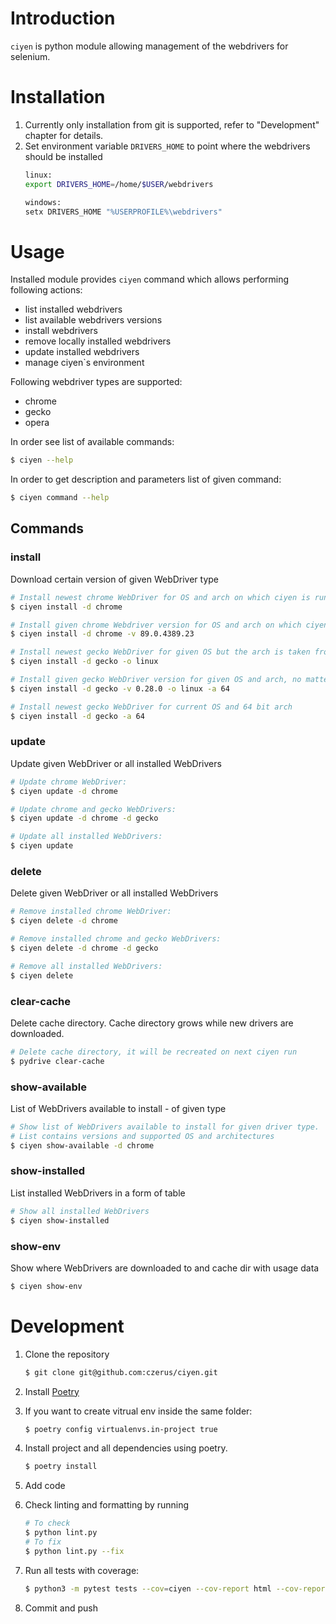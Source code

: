 # Introduction
`ciyen` is python module allowing management of the webdrivers for selenium.

# Installation
1. Currently only installation from git is supported, refer to "Development" chapter for details.
2. Set environment variable `DRIVERS_HOME` to point where the webdrivers should be installed
   ```bash
   linux:
   export DRIVERS_HOME=/home/$USER/webdrivers
   
   windows:
   setx DRIVERS_HOME "%USERPROFILE%\webdrivers"
   ```

# Usage
Installed module provides `ciyen` command which allows performing following actions:
* list installed webdrivers
* list available webdrivers versions
* install webdrivers
* remove locally installed webdrivers
* update installed webdrivers
* manage ciyen`s environment

Following webdriver types are supported:
* chrome
* gecko
* opera

In order see list of available commands:
```bash
$ ciyen --help
```

In order to get description and parameters list of given command:
```bash
$ ciyen command --help
```

## Commands
### install
Download certain version of given WebDriver type

```bash
# Install newest chrome WebDriver for OS and arch on which ciyen is run:
$ ciyen install -d chrome

# Install given chrome Webdriver version for OS and arch on which ciyen is run:
$ ciyen install -d chrome -v 89.0.4389.23

# Install newest gecko WebDriver for given OS but the arch is taken from current OS:
$ ciyen install -d gecko -o linux

# Install given gecko WebDriver version for given OS and arch, no matter the current OS
$ ciyen install -d gecko -v 0.28.0 -o linux -a 64

# Install newest gecko WebDriver for current OS and 64 bit arch
$ ciyen install -d gecko -a 64
```

### update
Update given WebDriver or all installed WebDrivers
```bash
# Update chrome WebDriver:
$ ciyen update -d chrome

# Update chrome and gecko WebDrivers:
$ ciyen update -d chrome -d gecko

# Update all installed WebDrivers:
$ ciyen update
```

### delete
Delete given WebDriver or all installed WebDrivers

```bash
# Remove installed chrome WebDriver:
$ ciyen delete -d chrome

# Remove installed chrome and gecko WebDrivers:
$ ciyen delete -d chrome -d gecko

# Remove all installed WebDrivers:
$ ciyen delete
```

### clear-cache
Delete cache directory. Cache directory grows while new drivers are downloaded.

```bash
# Delete cache directory, it will be recreated on next ciyen run
$ pydrive clear-cache
```

### show-available
List of WebDrivers available to install - of given type

```bash
# Show list of WebDrivers available to install for given driver type.
# List contains versions and supported OS and architectures
$ ciyen show-available -d chrome
```

### show-installed
 List installed WebDrivers in a form of table

```bash
# Show all installed WebDrivers
$ ciyen show-installed
```

### show-env
Show where WebDrivers are downloaded to and cache dir with usage data

```bash
$ ciyen show-env
```

# Development
1. Clone the repository
    ```bash
    $ git clone git@github.com:czerus/ciyen.git
    ``` 

2. Install [Poetry](https://python-poetry.org/docs/#installation)
3. If you want to create vitrual env inside the same folder:
    ```bash
    $ poetry config virtualenvs.in-project true
    ```
4. Install project and all dependencies using poetry.
    ```bash
   $ poetry install
   ```
   
5. Add code
6. Check linting and formatting by running
    ```bash
    # To check 
    $ python lint.py
    # To fix
    $ python lint.py --fix    
    ```
7. Run all tests with coverage:
   ```bash
   $ python3 -m pytest tests --cov=ciyen --cov-report html --cov-report term -vv
   ```
6. Commit and push
